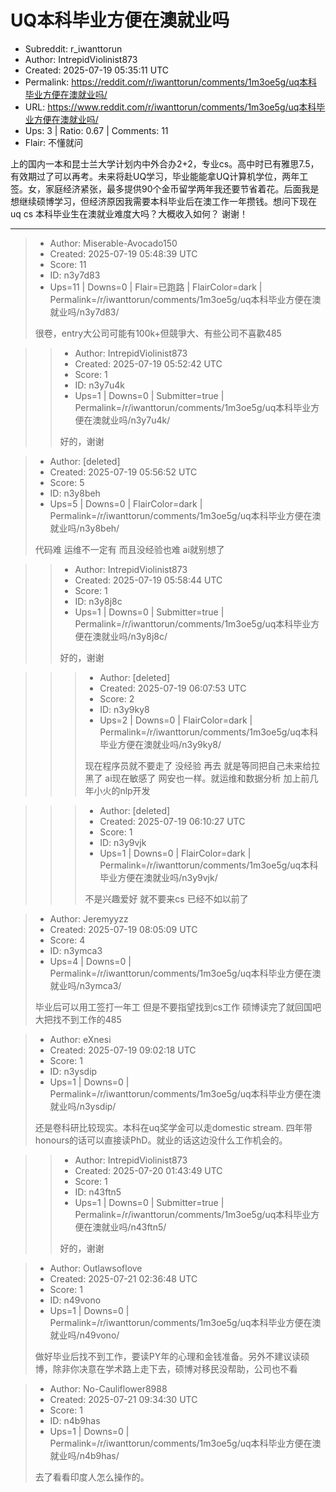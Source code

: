 # UQ本科毕业方便在澳就业吗

- Subreddit: r_iwanttorun
- Author: IntrepidViolinist873
- Created: 2025-07-19 05:35:11 UTC
- Permalink: https://reddit.com/r/iwanttorun/comments/1m3oe5g/uq本科毕业方便在澳就业吗/
- URL: https://www.reddit.com/r/iwanttorun/comments/1m3oe5g/uq本科毕业方便在澳就业吗/
- Ups: 3 | Ratio: 0.67 | Comments: 11
- Flair: 不懂就问


上的国内一本和昆士兰大学计划内中外合办2+2，专业cs。高中时已有雅思7.5，有效期过了可以再考。未来将赴UQ学习，毕业能能拿UQ计算机学位，两年工签。女，家庭经济紧张，最多提供90个金币留学两年我还要节省着花。后面我是想继续硕博学习，但经济原因我需要本科毕业后在澳工作一年攒钱。想问下现在uq
cs 本科毕业生在澳就业难度大吗？大概收入如何？ 谢谢！


---

> - Author: Miserable-Avocado150
> - Created: 2025-07-19 05:48:39 UTC
> - Score: 11
> - ID: n3y7d83
> - Ups=11 | Downs=0 | Flair=已跑路 | FlairColor=dark | Permalink=/r/iwanttorun/comments/1m3oe5g/uq本科毕业方便在澳就业吗/n3y7d83/
>
> 很卷，entry大公司可能有100k+但競爭大、有些公司不喜歡485

>> - Author: IntrepidViolinist873
>> - Created: 2025-07-19 05:52:42 UTC
>> - Score: 1
>> - ID: n3y7u4k
>> - Ups=1 | Downs=0 | Submitter=true | Permalink=/r/iwanttorun/comments/1m3oe5g/uq本科毕业方便在澳就业吗/n3y7u4k/
>>
>> 好的，谢谢

> - Author: [deleted]
> - Created: 2025-07-19 05:56:52 UTC
> - Score: 5
> - ID: n3y8beh
> - Ups=5 | Downs=0 | FlairColor=dark | Permalink=/r/iwanttorun/comments/1m3oe5g/uq本科毕业方便在澳就业吗/n3y8beh/
>
> 代码难 运维不一定有 而且没经验也难 ai就别想了

>> - Author: IntrepidViolinist873
>> - Created: 2025-07-19 05:58:44 UTC
>> - Score: 1
>> - ID: n3y8j8c
>> - Ups=1 | Downs=0 | Submitter=true | Permalink=/r/iwanttorun/comments/1m3oe5g/uq本科毕业方便在澳就业吗/n3y8j8c/
>>
>> 好的，谢谢

>>> - Author: [deleted]
>>> - Created: 2025-07-19 06:07:53 UTC
>>> - Score: 2
>>> - ID: n3y9ky8
>>> - Ups=2 | Downs=0 | FlairColor=dark | Permalink=/r/iwanttorun/comments/1m3oe5g/uq本科毕业方便在澳就业吗/n3y9ky8/
>>>
>>> 现在程序员就不要走了 没经验 再去 就是等同把自己未来给拉黑了 ai现在敏感了 网安也一样。就运维和数据分析 加上前几年小火的nlp开发

>>> - Author: [deleted]
>>> - Created: 2025-07-19 06:10:27 UTC
>>> - Score: 1
>>> - ID: n3y9vjk
>>> - Ups=1 | Downs=0 | FlairColor=dark | Permalink=/r/iwanttorun/comments/1m3oe5g/uq本科毕业方便在澳就业吗/n3y9vjk/
>>>
>>> 不是兴趣爱好 就不要来cs 已经不如以前了

> - Author: Jeremyyzz
> - Created: 2025-07-19 08:05:09 UTC
> - Score: 4
> - ID: n3ymca3
> - Ups=4 | Downs=0 | Permalink=/r/iwanttorun/comments/1m3oe5g/uq本科毕业方便在澳就业吗/n3ymca3/
>
> 毕业后可以用工签打一年工 但是不要指望找到cs工作 硕博读完了就回国吧 大把找不到工作的485

> - Author: eXnesi
> - Created: 2025-07-19 09:02:18 UTC
> - Score: 1
> - ID: n3ysdip
> - Ups=1 | Downs=0 | Permalink=/r/iwanttorun/comments/1m3oe5g/uq本科毕业方便在澳就业吗/n3ysdip/
>
> 还是卷科研比较现实。本科在uq奖学金可以走domestic stream. 四年带honours的话可以直接读PhD。就业的话这边没什么工作机会的。

>> - Author: IntrepidViolinist873
>> - Created: 2025-07-20 01:43:49 UTC
>> - Score: 1
>> - ID: n43ftn5
>> - Ups=1 | Downs=0 | Submitter=true | Permalink=/r/iwanttorun/comments/1m3oe5g/uq本科毕业方便在澳就业吗/n43ftn5/
>>
>> 好的，谢谢

> - Author: Outlawsoflove
> - Created: 2025-07-21 02:36:48 UTC
> - Score: 1
> - ID: n49vono
> - Ups=1 | Downs=0 | Permalink=/r/iwanttorun/comments/1m3oe5g/uq本科毕业方便在澳就业吗/n49vono/
>
> 做好毕业后找不到工作，要读PY年的心理和金钱准备。另外不建议读硕博，除非你决意在学术路上走下去，硕博对移民没帮助，公司也不看

> - Author: No-Cauliflower8988
> - Created: 2025-07-21 09:34:30 UTC
> - Score: 1
> - ID: n4b9has
> - Ups=1 | Downs=0 | Permalink=/r/iwanttorun/comments/1m3oe5g/uq本科毕业方便在澳就业吗/n4b9has/
>
> 去了看看印度人怎么操作的。
